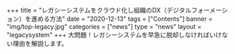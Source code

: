 +++
title = "レガシーシステムをクラウド化し組織のDX（デジタルフォーメーション）を進める方法"
date = "2020-12-13"
tags = ["Contents"]
banner = "img/top-legacy.jpg"
categories = ["news"]
type = "news"
layout = "legacysystem"
+++
大問題！レガシーシステムを早急に脱却しなければいけない理由を解説します。